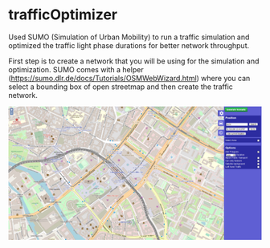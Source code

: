 # trafficOptimizer
Used SUMO (Simulation of Urban Mobility) to run a traffic simulation and optimized the traffic light phase durations for better network throughput. 

First step is to create a network that you will be using for the simulation and optimization. SUMO comes with a helper (https://sumo.dlr.de/docs/Tutorials/OSMWebWizard.html) where you can select a bounding box of open streetmap and then create the traffic network. 

![Alt text](imgs/Wz01.png?raw=true "OSMWebWizard Example")

